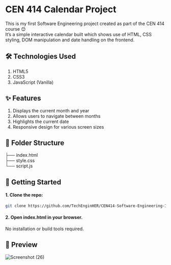 # CEN 414 Calendar Project
This is my first Software Engineering project created as part of the CEN 414 course 😊  
It’s a simple interactive calendar built which shows use of HTML, CSS styling, DOM manipulation and date handling on the frontend.

## 🛠️ Technologies Used  

1. HTML5
2. CSS3
3. JavaScript (Vanilla)

## ✨ Features  

1. Displays the current month and year
2. Allows users to navigate between months
3. Highlights the current date
4. Responsive design for various screen sizes

## 📂 Folder Structure
├── index.html  
├── style.css  
└── script.js  

## 🚀 Getting Started
#### 1. Clone the repo:
```bash
git clone https://github.com/TechEnginHER/CEN414-Software-Engineering-I.git
```

#### 2. Open index.html in your browser.
   
No installation or build tools required.

## 📸 Preview
![Screenshot (26)](https://github.com/user-attachments/assets/dd2029c8-b7a4-4627-af27-ab650bc42f73)


